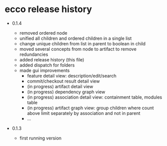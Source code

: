 
# ecco release history



* 0.1.4
  * removed ordered node
  * unified all children and ordered children in a single list
  * change unique children from list in parent to boolean in child
  * moved several concepts from node to artifact to remove redundancies
  * added release history (this file)
  * added dispatch for folders
  * made gui improvements
    * feature detail view: description/edit/search
    * commit/checkout result detail view
    * (in progress) artifact detail view
    * (in progress) dependency graph view
    * (in progress) association detail view: containment table, modules table
    * (in progress) artifact graph view: group children where count above limit separately by association and not in parent
    * ...



* 0.1.3
  * first running version


